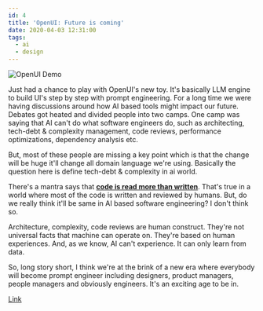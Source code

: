```yaml
---
id: 4
title: 'OpenUI: Future is coming'
date: 2020-04-03 12:31:00
tags: 
  - ai
  - design
---
```


![OpenUI Demo](/openui-demo.gif)

Just had a chance to play with OpenUI's new toy. It's basically LLM engine to build UI's step by step with prompt engineering. For a long time we were having discussions around how AI based tools might impact our future. Debates got heated and divided people into two camps. One camp was saying that AI can't do what software engineers do, such as architecting, tech-debt & complexity management, code reviews, performance optimizations, dependency analysis etc.

But, most of these people are missing a key point which is that the change will be huge it'll change all domain language we're using. Basically the question here is define tech-debt & complexity in ai world.

There's a mantra says that [**code is read more than written**](https://www.goodreads.com/quotes/835238-indeed-the-ratio-of-time-spent-reading-versus-writing-is). That's true in a world where most of the code is written and reviewed by humans. But, do we really think it'll be same in AI based software engineering? I don't think so. 

Architecture, complexity, code reviews are human construct. They're not universal facts that machine can operate on. They're based on human experiences. And, as we know, AI can't experience. It can only learn from data.

So, long story short, I think we're at the brink of a new era where everybody will become prompt engineer including designers, product managers, people managers and obviously engineers. It's an exciting age to be in.

[Link](https://github.com/wandb/openui)